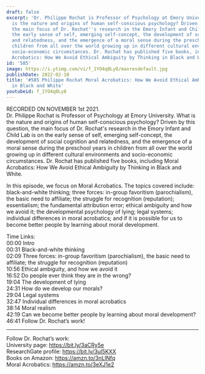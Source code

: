 ```yaml
---
draft: false
excerpt: 'Dr. Philippe Rochat is Professor of Psychology at Emory University. What
  is the nature and origins of human self-conscious psychology? Driven by this question,
  the main focus of Dr. Rochat''s research in the Emory Infant and Child Lab is on
  the early sense of self, emerging self-concept, the development of social cognition
  and relatedness, and the emergence of a moral sense during the preschool years in
  children from all over the world growing up in different cultural environments and
  socio-economic circumstances. Dr. Rochat has published five books, including Moral
  Acrobatics: How We Avoid Ethical Ambiguity by Thinking in Black and White.'
id: '585'
image: https://i.ytimg.com/vi/f_1YO4q0Ly8/maxresdefault.jpg
publishDate: 2022-02-10
title: '#585 Philippe Rochat Moral Acrobatics: How We Avoid Ethical Ambiguity by Thinking
  in Black and White'
youtubeid: f_1YO4q0Ly8
---
```

<div class="timelinks">

RECORDED ON NOVEMBER 1st 2021.  
Dr. Philippe Rochat is Professor of Psychology at Emory University. What is the nature and origins of human self-conscious psychology? Driven by this question, the main focus of Dr. Rochat's research in the Emory Infant and Child Lab is on the early sense of self, emerging self-concept, the development of social cognition and relatedness, and the emergence of a moral sense during the preschool years in children from all over the world growing up in different cultural environments and socio-economic circumstances. Dr. Rochat has published five books, including Moral Acrobatics: How We Avoid Ethical Ambiguity by Thinking in Black and White.

In this episode, we focus on Moral Acrobatics. The topics covered include: black-and-white thinking; three forces: in-group favoritism (parochialism), the basic need to affiliate; the struggle for recognition (reputation); essentialism; the fundamental attribution error; ethical ambiguity and how we avoid it; the developmental psychology of lying; legal systems; individual differences in moral acrobatics; and if it is possible for us to become better people by learning about moral development.

Time Links:  
<time>00:00</time> Intro  
<time>00:31</time> Black-and-white thinking  
<time>02:09</time> Three forces: in-group favoritism (parochialism), the basic need to affiliate; the struggle for recognition (reputation)  
<time>10:56</time> Ethical ambiguity, and how we avoid it  
<time>16:52</time> Do people ever think they are in the wrong?  
<time>19:04</time> The development of lying  
<time>24:31</time> How do we develop our morals?  
<time>29:04</time> Legal systems  
<time>32:47</time> Individual differences in moral acrobatics  
<time>38:14</time> Moral realism  
<time>42:19</time> Can we become better people by learning about moral development?  
<time>46:41</time> Follow Dr. Rochat’s work!

---

Follow Dr. Rochat’s work:  
University page: https://bit.ly/3aCRy5e  
ResearchGate profile: https://bit.ly/3ul5KXX  
Books on Amazon: https://amzn.to/3nLlNfq  
Moral Acrobatics: https://amzn.to/3eXJ1e2
</div>

